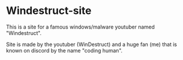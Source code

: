# Windestruct-site
This is a site for a famous windows/malware youtuber named "Windestruct".

Site is made by the youtuber (WinDestruct) and a huge fan (me) that is known on discord by the name "coding human".
